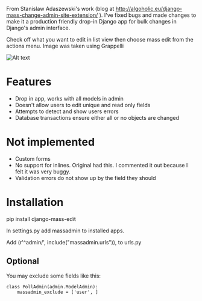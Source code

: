 From Stanislaw Adaszewski's work (blog at http://algoholic.eu/django-mass-change-admin-site-extension/ ). I've fixed bugs and made changes to make it a production friendly drop-in Django app for bulk changes in Django's admin interface.

Check off what you want to edit in list view then choose mass edit from the actions menu. Image was taken using Grappelli

![Alt text](https://raw.github.com/burke-software/django-mass-edit/master/doc/screenshot9.png)

# Features
- Drop in app, works with all models in admin
- Doesn't allow users to edit unique and read only fields
- Attempts to detect and show users errors
- Database transactions ensure either all or no objects are changed

# Not implemented
- Custom forms
- No support for inlines. Original had this. I commented it out because I felt it was very buggy.
- Validation errors do not show up by the field they should

# Installation
pip install django-mass-edit

In settings.py add massadmin to installed apps.

Add (r'^admin/', include("massadmin.urls")), to urls.py

## Optional
You may exclude some fields like this:

    class PollAdmin(admin.ModelAdmin):
        massadmin_exclude = ['user', ]
